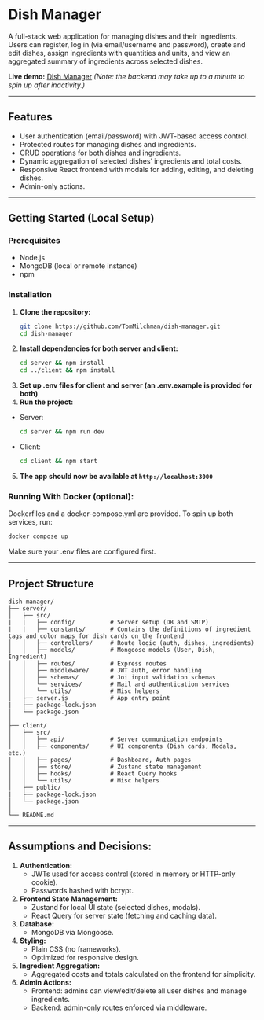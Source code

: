 # Dish Manager

A full-stack web application for managing dishes and their ingredients.  
Users can register, log in (via email/username and password), create and edit dishes, assign ingredients with quantities and units, and view an aggregated summary of ingredients across selected dishes.

**Live demo:** [Dish Manager](https://dish-manager-liart.vercel.app) *(Note: the backend may take up to a minute to spin up after inactivity.)*

---

## Features

- User authentication (email/password) with JWT-based access control.
- Protected routes for managing dishes and ingredients.
- CRUD operations for both dishes and ingredients.
- Dynamic aggregation of selected dishes’ ingredients and total costs.
- Responsive React frontend with modals for adding, editing, and deleting dishes.
- Admin-only actions.

---

## Getting Started (Local Setup)

### Prerequisites
- Node.js
- MongoDB (local or remote instance)
- npm

### Installation
1. **Clone the repository:**
   ```bash
   git clone https://github.com/TomMilchman/dish-manager.git
   cd dish-manager
   ```
2. **Install dependencies for both server and client:**
   ```bash
   cd server && npm install
   cd ../client && npm install
   ```
3. **Set up .env files for client and server (an .env.example is provided for both)**
4. **Run the project:**
  - Server:
     ```bash
     cd server && npm run dev
     ```
  - Client:
     ```bash
     cd client && npm start
     ```
5. **The app should now be available at `http://localhost:3000`**

### Running With Docker (optional):
Dockerfiles and a docker-compose.yml are provided.
To spin up both services, run:
```bash
docker compose up
```
Make sure your .env files are configured first.

---

## Project Structure
```
dish-manager/
├── server/
│   ├── src/
|   |   ├── config/          # Server setup (DB and SMTP)
|   |   ├── constants/       # Contains the definitions of ingredient tags and color maps for dish cards on the frontend
│   │   ├── controllers/     # Route logic (auth, dishes, ingredients)
│   │   ├── models/          # Mongoose models (User, Dish, Ingredient)
│   │   ├── routes/          # Express routes
│   │   ├── middleware/      # JWT auth, error handling
│   │   ├── schemas/         # Joi input validation schemas
│   │   └── services/        # Mail and authentication services
│   │   └── utils/           # Misc helpers
│   ├── server.js            # App entry point
|   ├── package-lock.json
│   └── package.json
│
├── client/
│   ├── src/
│   │   ├── api/             # Server communication endpoints
│   │   ├── components/      # UI components (Dish cards, Modals, etc.)
│   │   ├── pages/           # Dashboard, Auth pages
│   │   ├── store/           # Zustand state management
│   │   ├── hooks/           # React Query hooks
│   │   └── utils/           # Misc helpers
│   ├── public/
|   ├── package-lock.json
│   └── package.json
│
└── README.md

```
---

## Assumptions and Decisions:
1. **Authentication:**
   - JWTs used for access control (stored in memory or HTTP-only cookie).
   - Passwords hashed with bcrypt.
2. **Frontend State Management:**
   - Zustand for local UI state (selected dishes, modals).
   - React Query for server state (fetching and caching data).
3. **Database:**
   - MongoDB via Mongoose.
4. **Styling:**
   - Plain CSS (no frameworks).
   - Optimized for responsive design.
5. **Ingredient Aggregation:**
   - Aggregated costs and totals calculated on the frontend for simplicity.
6. **Admin Actions:**
   - Frontend: admins can view/edit/delete all user dishes and manage ingredients.
   - Backend: admin-only routes enforced via middleware.
